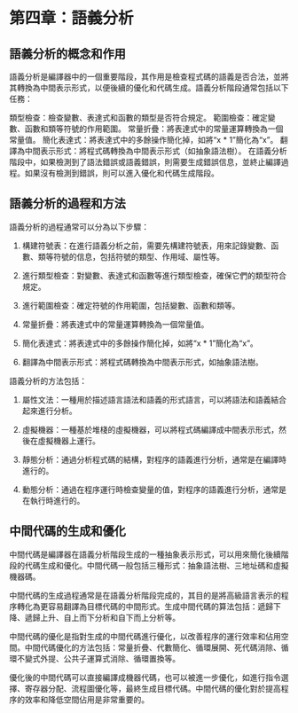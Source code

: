 # 第四章：語義分析

## 語義分析的概念和作用

語義分析是編譯器中的一個重要階段，其作用是檢查程式碼的語義是否合法，並將其轉換為中間表示形式，以便後續的優化和代碼生成。語義分析階段通常包括以下任務：

類型檢查：檢查變數、表達式和函數的類型是否符合規定。
範圍檢查：確定變數、函數和類等符號的作用範圍。
常量折疊：將表達式中的常量運算轉換為一個常量值。
簡化表達式：將表達式中的多餘操作簡化掉，如將“x * 1”簡化為“x”。
翻譯為中間表示形式：將程式碼轉換為中間表示形式（如抽象語法樹）。
在語義分析階段中，如果檢測到了語法錯誤或語義錯誤，則需要生成錯誤信息，並終止編譯過程。如果沒有檢測到錯誤，則可以進入優化和代碼生成階段。

## 語義分析的過程和方法

語義分析的過程通常可以分為以下步驟：

1. 構建符號表：在進行語義分析之前，需要先構建符號表，用來記錄變數、函數、類等符號的信息，包括符號的類型、作用域、屬性等。

2. 進行類型檢查：對變數、表達式和函數等進行類型檢查，確保它們的類型符合規定。

3. 進行範圍檢查：確定符號的作用範圍，包括變數、函數和類等。

4. 常量折疊：將表達式中的常量運算轉換為一個常量值。

5. 簡化表達式：將表達式中的多餘操作簡化掉，如將“x * 1”簡化為“x”。

6. 翻譯為中間表示形式：將程式碼轉換為中間表示形式，如抽象語法樹。

語義分析的方法包括：

1. 屬性文法：一種用於描述語言語法和語義的形式語言，可以將語法和語義結合起來進行分析。

2. 虛擬機器：一種基於堆棧的虛擬機器，可以將程式碼編譯成中間表示形式，然後在虛擬機器上運行。

3. 靜態分析：通過分析程式碼的結構，對程序的語義進行分析，通常是在編譯時進行的。

4. 動態分析：通過在程序運行時檢查變量的值，對程序的語義進行分析，通常是在執行時進行的。

## 中間代碼的生成和優化

中間代碼是編譯器在語義分析階段生成的一種抽象表示形式，可以用來簡化後續階段的代碼生成和優化。中間代碼一般包括三種形式：抽象語法樹、三地址碼和虛擬機器碼。

中間代碼的生成過程通常是在語義分析階段完成的，其目的是將高級語言表示的程序轉化為更容易翻譯為目標代碼的中間形式。生成中間代碼的算法包括：遞歸下降、遞歸上升、自上而下分析和自下而上分析等。

中間代碼的優化是指對生成的中間代碼進行優化，以改善程序的運行效率和佔用空間。中間代碼優化的方法包括：常量折疊、代數簡化、循環展開、死代碼消除、循環不變式外提、公共子運算式消除、循環置換等。

優化後的中間代碼可以直接編譯成機器代碼，也可以被進一步優化，如進行指令選擇、寄存器分配、流程圖優化等，最終生成目標代碼。中間代碼的優化對於提高程序的效率和降低空間佔用是非常重要的。

